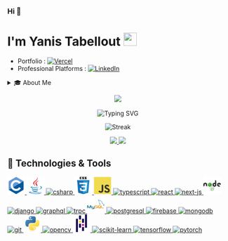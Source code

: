 ### Hi 👋
# I'm Yanis Tabellout <img src="https://raw.githubusercontent.com/MartinHeinz/MartinHeinz/master/wave.gif" width="30px" height="30px" />
<!--
#### I'm a Software enginner student at USTHB, Full stack Web Developer and Artificial Intelligence and cybersecurity enthousiast.
-->


- Portfolio : [![Vercel](https://img.shields.io/badge/Vercel-000000?style=for-the-badge&logo=vercel&logoColor=white)](https://portfolio-yanis540.vercel.app) 
- Professional Platforms : [![LinkedIn](https://img.shields.io/badge/LinkedIn-%230077B5.svg?logo=linkedin&logoColor=white)](https://www.linkedin.com/in/yanis-tabellout-323a64254/) 
<details>
<summary>🎓 About Me</summary>

- 🎓 Full Stack Developper &  Master's in software engineering at Sorbonne université 
- 🚀 Interested in Software engineering, Data Science, CyberSecurity
- 🌍 Passionate about learning
- 📧 Contact: yanistabellout4@gmail.com
<!--
<div align="center">
  <a href="https://github.com/Yanis540">
    <img src="https://github.com/1999AZZAR/1999AZZAR/blob/main/resources/img/grid-snake.svg" alt="snake" />
  </a>
</div>

-->
<label>Visitors :</label> <br>
![Visitor Count](https://profile-counter.glitch.me/Yanis540/count.svg)

</details>





<p align="center">
<img src="https://i.pinimg.com/originals/de/7b/d6/de7bd6a32ee6aba8ab6da671aa4df54b.gif">
</p>

<p align="center">
<img src="http://readme-typing-svg.herokuapp.com?font=Fira+Code&pause=1000&color=64FFDA&center=true&vCenter=true&width=500&lines=Full+Stack+Web+and+Mobile+Developper+💻;Sorbonne+University+Software+Engineer+🖊️;Love's+Coding+in+General" alt="Typing SVG" />
</p>

<p align="center">
  <img src="https://github-readme-streak-stats.herokuapp.com/?user=Yanis540&show_icons=true&theme=github_dark&hide_border=true" alt="Streak" style="width: 95%;" />
</p>
<p align="center">
<a href="https://github.com/Yanis540">
	<picture>
	<source
		srcset="https://github-readme-stats.vercel.app/api?username=Yanis540&show_icons=true&theme=github_light&hide_border=true&bg_color=00000000"
		media="(prefers-color-scheme: light)"
	/>
	<img src="https://github-readme-stats.vercel.app/api?username=Yanis540&show_icons=true&theme=github_dark&hide_border=true&bg_color=00000000">
	</picture>
</a>
<a href="https://github.com/Yanis540">
	<picture>
	<source
		srcset="https://github-readme-stats.vercel.app/api/top-langs?username=Yanis540&show_icons=true&theme=github_dark&hide_border=true&bg_color=00000000&layout=compact&langs_count=8&hide=yacc&card_width=340px"
		media="(prefers-color-scheme: light)"
	/>
	<img src="https://github-readme-stats.vercel.app/api/top-langs?username=Yanis540&show_icons=true&theme=github_dark&hide_border=true&bg_color=00000000&layout=compact&langs_count=8&hide=yacc,java&card_width=340px">
	</picture>
</a>
</p>




<!-- 

## &#x1f4c8; GitHub Stats
<div align="center" style="display:flex;flex-direction:column;justify-content: center;align-items:center; ">
<p href="https://github.com/Yanis540/Yanis540.git">
  <img align="center" src="https://github-readme-streak-stats.herokuapp.com/?user=Yanis540&hide_border=true" alt="Yanis's GitHub Stats" />
</p>
<div style="display: flex; flex-direction: row; justify-content: center; align-items: center;">
<table style="margin: 0 auto; border-style: none; border:0px solid transparent; width:100%">
  <tr>
    <td>
        <p href="https://github.com/Yanis540/Yanis540.git">
          <img align="center" src="https://github-readme-stats-qtox63kfj-yanis540.vercel.app/api?username=Yanis540&hide_border=true&count_private=true&show_icons=true&theme=gotham" alt="Yanis's GitHub Stats" />
        </p>
    </td>
    <!-- 
    <td>
        <p href="https://github.com/Yanis540/Yanis.git">
          <img align="center" src="https://github-readme-stats-qtox63kfj-yanis540.vercel.app/api/top-langs/?username=Yanis540&hide_border=true&count_private=true&show_icons=true&theme=gotham&langs_count=3" />
        </p>
    </td>
    --  >
      
  </tr> 
</table>
</div>
</div>
-->

## 🔧 Technologies & Tools
<p align="left">
    <a href="https://www.cprogramming.com/" target="_blank" rel="noreferrer"> 
        <img src="https://raw.githubusercontent.com/devicons/devicon/master/icons/c/c-original.svg" alt="c" width="40" height="40"/> 
    </a>
    <a href="https://www.java.com" target="_blank" rel="noreferrer"> 
        <img src="https://raw.githubusercontent.com/devicons/devicon/master/icons/java/java-original.svg" alt="java" width="40" height="40"/> 
    </a> 
    <a href="https://www.w3schools.com/html/" target="_blank" rel="noreferrer"> 
        <img src="https://svg-files.pixelied.com/68248b17-19d6-4412-aa0d-8fc79d2c89b4/pixelied-hi.svg" alt="csharp" width="40" height="40"/> 
    </a> 
    <a href="https://www.w3schools.com/css/" target="_blank" rel="noreferrer"> 
        <img src="https://raw.githubusercontent.com/devicons/devicon/master/icons/css3/css3-original-wordmark.svg" alt="css3" width="40" height="40"/> 
    </a>
    <a href="https://developer.mozilla.org/en-US/docs/Web/JavaScript" target="_blank" rel="noreferrer"> 
        <img src="https://raw.githubusercontent.com/devicons/devicon/master/icons/javascript/javascript-original.svg" alt="javascript" width="40" height="40"/> 
    </a>  
    <a href="https://www.typescriptlang.org" target="_blank" rel="noreferrer"> 
        <img src="https://cdn.worldvectorlogo.com/logos/typescript.svg" alt="typescript" width="40" height="40"/> 
    </a>
    <a href="https://react.dev" target="_blank" rel="noreferrer"> 
        <img src="https://upload.wikimedia.org/wikipedia/commons/a/a7/React-icon.svg" alt="react" width="40" height="40"/> 
    </a>   
    <a href="https://nextjs.org" target="_blank" rel="noreferrer"> 
        <img src="https://www.svgrepo.com/show/354113/nextjs-icon.svg" alt="next-js" width="40" height="40"/> 
    </a>   
    <a href="https://nodejs.org" target="_blank" rel="noreferrer"> 
        <img src="https://raw.githubusercontent.com/devicons/devicon/master/icons/nodejs/nodejs-original-wordmark.svg" alt="nodejs" width="40" height="40"/> 
    </a> 
    <a href="https://www.djangoproject.com" target="_blank" rel="noreferrer"> 
        <img src="https://cdn.worldvectorlogo.com/logos/django.svg" alt="django" width="40" height="40"/> 
    </a> 
    <a href="https://graphql.org" target="_blank" rel="noreferrer"> 
        <img src="https://www.vectorlogo.zone/logos/graphql/graphql-icon.svg" alt="graphql" width="40" height="40"/> 
    </a> 
    <a href="https://trpc.io" target="_blank" rel="noreferrer"> 
        <img src="https://seeklogo.com/images/T/trpc-logo-741E01B855-seeklogo.com.png" alt="trpc" width="40" height="40"/> 
    </a> 
    <a href="https://www.mysql.com/" target="_blank" rel="noreferrer"> 
        <img src="https://raw.githubusercontent.com/devicons/devicon/master/icons/mysql/mysql-original-wordmark.svg" alt="mysql" width="40" height="40"/> 
    </a> 
    <a href="https://www.postgresql.org" target="_blank" rel="noreferrer"> 
        <img src="https://www.vectorlogo.zone/logos/postgresql/postgresql-icon.svg" alt="postgresql" width="40" height="40"/> 
    </a> 
    <a href="https://firebase.google.com/" target="_blank" rel="noreferrer"> 
        <img src="https://www.vectorlogo.zone/logos/firebase/firebase-icon.svg" alt="firebase" width="40" height="40"/> 
    </a> 
    <a href="https://www.mongodb.com" target="_blank" rel="noreferrer"> 
        <img src="https://www.vectorlogo.zone/logos/mongodb/mongodb-icon.svg" alt="mongodb" width="40" height="40"/> 
    </a> 
    <a href="https://git-scm.com/" target="_blank" rel="noreferrer"> 
        <img src="https://www.vectorlogo.zone/logos/git-scm/git-scm-icon.svg" alt="git" width="40" height="40"/> 
    </a>   
    <a href="https://www.python.org" target="_blank" rel="noreferrer"> 
        <img src="https://raw.githubusercontent.com/devicons/devicon/master/icons/python/python-original.svg" alt="python" width="40" height="40"/> 
    </a> 
    <a href="https://opencv.org/" target="_blank" rel="noreferrer"> 
        <img src="https://www.vectorlogo.zone/logos/opencv/opencv-icon.svg" alt="opencv" width="40" height="40"/> 
    </a>  
    <a href="https://pandas.pydata.org/" target="_blank" rel="noreferrer"> 
        <img src="https://raw.githubusercontent.com/devicons/devicon/2ae2a900d2f041da66e950e4d48052658d850630/icons/pandas/pandas-original.svg" alt="pandas" width="40" height="40"/> 
    </a> 
    <a href="https://scikit-learn.org/stable/" target="_blank" rel="noreferrer"> 
        <img src="https://logosdownload.com/logo/scikit-learn-logo.svg" alt="scikit-learn" width="40" height="40"/> 
    </a> 
    <a href="https://www.tensorflow.org" target="_blank" rel="noreferrer"> 
        <img src="https://www.vectorlogo.zone/logos/tensorflow/tensorflow-icon.svg" alt="tensorflow" width="40" height="40"/> 
    </a> 
    <a href="https://pytorch.org/" target="_blank" rel="noreferrer"> 
        <img src="https://www.vectorlogo.zone/logos/pytorch/pytorch-icon.svg" alt="pytorch" width="40" height="40"/> 
    </a> 
</p>

<!--
## ✨ Portfolio ✨

<p align="left">
    <a href="https://portfolio-yanis540.vercel.app" target="blank">
        <img align="center" src="https://github.com/ionic-team/ionicons/blob/main/src/svg/logo-vercel.svg" alt="Yanis's portfolio" height="30" width="40" />
    </a>
</p>
-->
<!--
**Yanis540/Yanis540** is a ✨ _special_ ✨ repository because its `README.md` (this file) appears on your GitHub profile.

Here are some ideas to get you started:

- 🔭 I’m currently working on ...
- 🌱 I’m currently learning ...
- 👯 I’m looking to collaborate on ...
- 🤔 I’m looking for help with ...
- 💬 Ask me about ...
- 📫 How to reach me: ...
- 😄 Pronouns: ...
- ⚡ Fun fact: ...
-->
